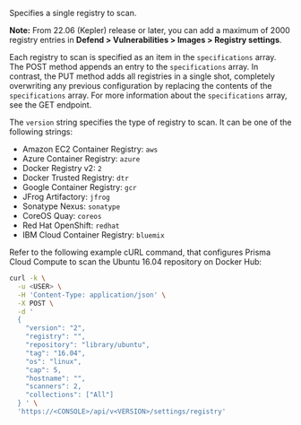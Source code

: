 Specifies a single registry to scan.

**Note:** From 22.06 (Kepler) release or later, you can add a maximum of 2000 registry entries in **Defend > Vulnerabilities > Images > Registry settings**.

Each registry to scan is specified as an item in the `specifications` array.
The POST method appends an entry to the `specifications` array.
In contrast, the PUT method adds all registries in a single shot, completely overwriting any previous configuration by replacing the contents of the `specifications` array.
For more information about the `specifications` array, see the GET endpoint.

The `version` string specifies the type of registry to scan.
It can be one of the following strings:

* Amazon EC2 Container Registry: `aws`
* Azure Container Registry: `azure`
* Docker Registry v2: `2`
* Docker Trusted Registry: `dtr`
* Google Container Registry: `gcr`
* JFrog Artifactory: `jfrog`
* Sonatype Nexus: `sonatype`
* CoreOS Quay: `coreos`
* Red Hat OpenShift: `redhat`
* IBM Cloud Container Registry: `bluemix`

Refer to the following example cURL command,
that configures Prisma Cloud Compute to scan the Ubuntu 16.04 repository on Docker Hub:

```bash
curl -k \
  -u <USER> \
  -H 'Content-Type: application/json' \
  -X POST \
  -d '
  {
    "version": "2",
    "registry": "",
    "repository": "library/ubuntu",
    "tag": "16.04",
    "os": "linux",
    "cap": 5,
    "hostname": "",
    "scanners": 2,
    "collections": ["All"]
  } ' \
  'https://<CONSOLE>/api/v<VERSION>/settings/registry'
```
